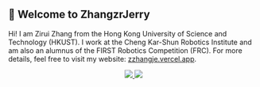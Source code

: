 ## 🙋 Welcome to ZhangzrJerry

Hi! I am Zirui Zhang from the Hong Kong University of Science and Technology (HKUST). I work at the Cheng Kar-Shun Robotics Institute and am also an alumnus of the FIRST Robotics Competition (FRC). For more details, feel free to visit my website: [zzhangje.vercel.app](https://zzhangje.vercel.app).



<div align="center">
  <a href="https://zhangzrjerry.github.io">
    <img src="https://github.com/zhangzrjerry/zhangzrjerry/blob/master/overview.svg#gh-light-mode-only" />
    <img src="https://github.com/zhangzrjerry/zhangzrjerry/blob/master/languages.svg#gh-light-mode-only" />
  </a>
</div>
